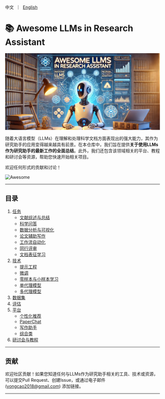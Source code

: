 <p align="left">
    中文</a>&nbsp ｜ &nbsp<a href="README.md">English</a>&nbsp 
</p>

# 📚 Awesome LLMs in Research Assistant

![](./img/logo.png)

随着大语言模型（LLMs）在理解和处理科学文档方面表现出的强大能力，其作为研究助手的应用变得越来越具有前景。在本仓库中，我们旨在提供**关于使用LLMs作为研究助手的最新工作的全面总结**。此外，我们还包含该领域相关的平台、教程和研讨会等资源，帮助您快速开始相关项目。

欢迎任何形式的贡献和讨论！

![Awesome](https://img.shields.io/badge/Awesome-LLMs%20in%20Research%20Assistant-blue) 

---

## 目录

1. [任务](#1-任务)
   - [文献综述与总结](#11-文献综述与总结)   
   - [科学问答](#12-科学问答)   
   - [数据分析与可视化](#13-数据分析与可视化)  
   - [论文辅助写作](#14-写作辅助)   
   - [工作流自动化](#15-工作流自动化) 
   - [同行评审](#16-同行评审)
   - [文档表征学习](#17-表示学习)
2. [技术](#2-技术)
   - [提示工程](#21-提示工程)   
   - [微调](#22-微调)   
   - [零样本与小样本学习](#23-零样本与小样本学习)  
   - [单代理模型](#24-单代理模型)   
   - [多代理模型](#25-多代理模型)  
3. [数据集](#3-数据集)  
4. [评估](#4-评估)  
5. [平台](#5-平台)  
   - [个性化推荐](#51-个性化推荐)  
   - [PaperChat](#52-paperchat)    
   - [写作助手](#53-写作助手)   
   - [综合类](#54-综合类)
6. [研讨会与教程](#6-工作坊与教程)  



---

## 贡献

欢迎社区贡献！如果您知道任何与LLMs作为研究助手相关的工具、技术或资源，可以提交Pull Request、创建Issue，或通过电子邮件 (yongcao2018@gmail.com) 添加链接。

---